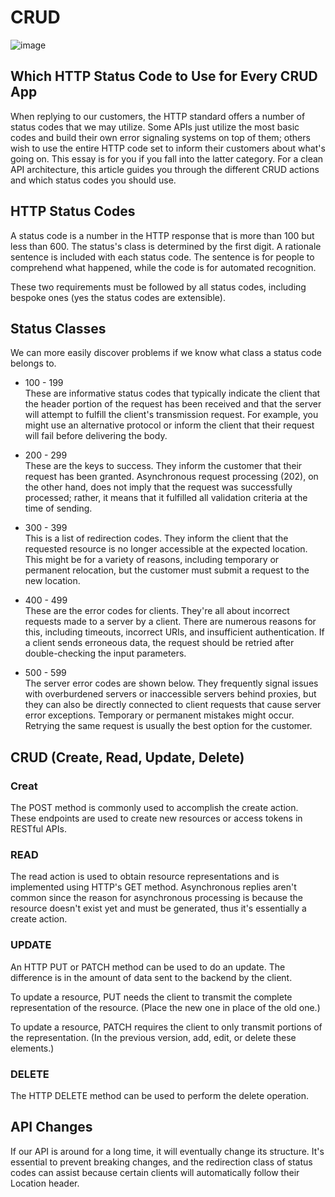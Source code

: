 # CRUD

![image](https://www.dorusomcutean.com/wp-content/uploads/2020/03/crud.jpg)

## Which HTTP Status Code to Use for Every CRUD App

When replying to our customers, the HTTP standard offers a number of status codes that we may utilize. Some APIs just utilize the most basic codes and build their own error signaling systems on top of them; others wish to use the entire HTTP code set to inform their customers about what's going on. This essay is for you if you fall into the latter category. For a clean API architecture, this article guides you through the different CRUD actions and which status codes you should use.

## HTTP Status Codes

A status code is a number in the HTTP response that is more than 100 but less than 600. The status's class is determined by the first digit. A rationale sentence is included with each status code. The sentence is for people to comprehend what happened, while the code is for automated recognition.

These two requirements must be followed by all status codes, including bespoke ones (yes the status codes are extensible).

## Status Classes

We can more easily discover problems if we know what class a status code belongs to.

- 100 - 199\
These are informative status codes that typically indicate the client that the header portion of the request has been received and that the server will attempt to fulfill the client's transmission request. For example, you might use an alternative protocol or inform the client that their request will fail before delivering the body.

- 200 - 299\
These are the keys to success. They inform the customer that their request has been granted. Asynchronous request processing (202), on the other hand, does not imply that the request was successfully processed; rather, it means that it fulfilled all validation criteria at the time of sending.

- 300 - 399\
This is a list of redirection codes. They inform the client that the requested resource is no longer accessible at the expected location. This might be for a variety of reasons, including temporary or permanent relocation, but the customer must submit a request to the new location.

- 400 - 499\
These are the error codes for clients. They're all about incorrect requests made to a server by a client. There are numerous reasons for this, including timeouts, incorrect URIs, and insufficient authentication. If a client sends erroneous data, the request should be retried after double-checking the input parameters.

- 500 - 599\
The server error codes are shown below. They frequently signal issues with overburdened servers or inaccessible servers behind proxies, but they can also be directly connected to client requests that cause server error exceptions. Temporary or permanent mistakes might occur. Retrying the same request is usually the best option for the customer.

## CRUD (Create, Read, Update, Delete)

### Creat

The POST method is commonly used to accomplish the create action. These endpoints are used to create new resources or access tokens in RESTful APIs.

### READ

The read action is used to obtain resource representations and is implemented using HTTP's GET method. Asynchronous replies aren't common since the reason for asynchronous processing is because the resource doesn't exist yet and must be generated, thus it's essentially a create action.

### UPDATE

An HTTP PUT or PATCH method can be used to do an update. The difference is in the amount of data sent to the backend by the client.

To update a resource, PUT needs the client to transmit the complete representation of the resource. (Place the new one in place of the old one.)

To update a resource, PATCH requires the client to only transmit portions of the representation. (In the previous version, add, edit, or delete these elements.)

### DELETE

The HTTP DELETE method can be used to perform the delete operation.

## API Changes

If our API is around for a long time, it will eventually change its structure. It's essential to prevent breaking changes, and the redirection class of status codes can assist because certain clients will automatically follow their Location header.
